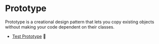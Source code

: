 # Prototype

Prototype is a creational design pattern that lets you copy existing objects without making your code dependent on their classes.
- [Test Prototype](../../tests/prototype.spec.ts) :hammer:
